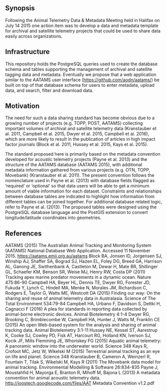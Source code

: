 ## Synopsis

Following the Animal Telemetry Data & Metadata Meeting held in Halifax on July 14 2015 one action item was to develop a data and metadata template for archival and satellite telemetry projects that could be used to share data easily across organizations. 

## Infrastructure

This repository holds the PostgreSQL queries used to create the database schema and tables supporting the management of archival and satellite tagging data and metadata. Eventually we propose that a web application similar to the AATAMS user interface (https://github.com/aodn/aatams/) be built on top of that database schema for users to enter metadata, upload data, and search, filter and download data.

## Motivation

The need for such a data sharing standard has become obvious due to a growing number of projects (e.g. TOPP, POST, AATAMS) collecting important volumes of archival and satellite telemetry data (Kranstauber et al. 2011, Campbell et al. 2015, Dwyer et al. 2015, Campbell et al. 2016), which are more likely to result in the publication of articles in high impact factor journals (Block et al. 2011, Hussey et al. 2015, Kays et al. 2015). 

The standard proposed here is primarily based on the metadata convention developed for acoustic telemetry projects (Payne et al. 2013) and the structure of the AATAMS database (AATAMS 2015), with additional metadata information gathered from various projects (e.g. OTN, TOPP, Movebank) (Kranstauber et al. 2011). The present convention follows the nomenclature used in Payne et al. (2013) with database fields flagged as ‘required’ or ‘optional’ so that data users will be able to get a minimum amount of viable information for each dataset. Constraints and relationships between database tables are indicated to highlight how information from different tables can be joined together. For additional database related logic, refer to Payne et al. (2013). The proposed tables were designed using the PostgreSQL database language and the PostGIS extension to convert longitude/latitude coordinates into geometries.

## References
AATAMS (2015) The Australian Animal Tracking and Monitoring System (AATAMS) National Database Web Application. Accessed 11 November 2015. https://aatams.emii.org.au/aatams
Block BA, Jonsen ID, Jorgensen SJ, Winship AJ, Shaffer SA, Bograd SJ, Hazen EL, Foley DG, Breed GA, Harrison AL, Ganong JE, Swithenbank A, Castleton M, Dewar H, Mate BR, Shillinger GL, Schaefer KM, Benson SR, Weise MJ, Henry RW, Costa DP (2011) Tracking apex marine predator movements in a dynamic ocean. Nature 475:86-90
Campbell HA, Beyer HL, Dennis TE, Dwyer RG, Forester JD, Fukuda Y, Lynch C, Hindell MA, Menke N, Morales JM, Richardson C, Rodgers E, Taylor G, Watts ME, Westcott DA (2015) Finding our way: On the sharing and reuse of animal telemetry data in Australasia. Science of The Total Environment 534:79-84
Campbell HA, Urbano F, Davidson S, Dettki H, Cagnacci F (2016) A plea for standards in reporting data collected by animal-borne electronic devices. Animal Biotelemetry 4:1-4
Dwyer RG, Brooking C, Brimblecombe W, Campbell HA, Hunter J, Watts M, Franklin CE (2015) An open Web-based system for the analysis and sharing of animal tracking data. Animal Biotelemetry 3:1-11
Hussey NE, Kessel ST, Aarestrup K, Cooke SJ, Cowley PD, Fisk AT, Harcourt RG, Holland KN, Iverson SJ, Kocik JF, Mills Flemming JE, Whoriskey FG (2015) Aquatic animal telemetry: A panoramic window into the underwater world. Science 348
Kays R, Crofoot MC, Jetz W, Wikelski M (2015) Terrestrial animal tracking as an eye on life and planet. Science 348
Kranstauber B, Cameron A, Weinzerl R, Fountain T, Tilak S, Wikelski M, Kays R (2011) The Movebank data model for animal tracking. Environmental Modelling & Software 26:834-835
Payne J, Moustahfid H, Mayorga E, Branton R, Mihoff M, Bajona L (2013) A metadata convention for animal acoustic telemetry data. http://ioostech.googlecode.com/files/AAT Metadata Convention v1.2.pdf